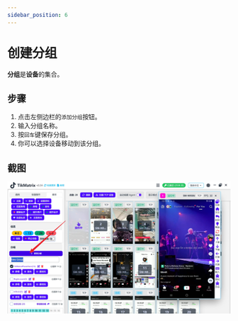 ```yaml
---
sidebar_position: 6
---
```


# 创建分组

**分组**是**设备**的集合。

## 步骤

1. 点击左侧边栏的`添加分组`按钮。
2. 输入分组名称。
3. 按`回车`键保存分组。
4. 你可以选择设备移动到该分组。

## 截图

![Create Group](../img/create-group.webp)
